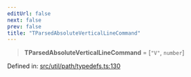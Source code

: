 ```yaml
---
editUrl: false
next: false
prev: false
title: "TParsedAbsoluteVerticalLineCommand"
---
```


> **TParsedAbsoluteVerticalLineCommand** = \[`"V"`, `number`\]

Defined in: [src/util/path/typedefs.ts:130](https://github.com/fabricjs/fabric.js/blob/fea1b29b7495d9634e300bd4bfa43de097745805/src/util/path/typedefs.ts#L130)

